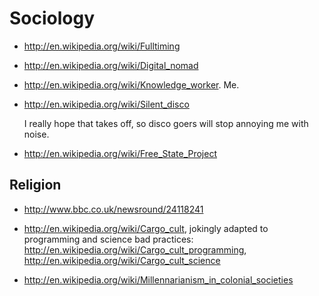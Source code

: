 # Sociology

-   <http://en.wikipedia.org/wiki/Fulltiming>

-   <http://en.wikipedia.org/wiki/Digital_nomad>

-   <http://en.wikipedia.org/wiki/Knowledge_worker>. Me.

-   <http://en.wikipedia.org/wiki/Silent_disco>

    I really hope that takes off, so disco goers will stop annoying me with noise.

-   <http://en.wikipedia.org/wiki/Free_State_Project>

## Religion

-   <http://www.bbc.co.uk/newsround/24118241>

-   <http://en.wikipedia.org/wiki/Cargo_cult>,
    jokingly adapted to programming and science bad practices:
    <http://en.wikipedia.org/wiki/Cargo_cult_programming>,
    <http://en.wikipedia.org/wiki/Cargo_cult_science>

-   <http://en.wikipedia.org/wiki/Millennarianism_in_colonial_societies>
